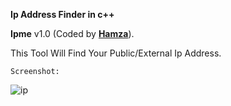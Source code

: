 **Ip Address Finder in c++**

**Ipme** v1.0 (Coded by **[Hamza](https://www.facebook.com/Itz47)**).

This Tool Will Find Your Public/External Ip Address.


<pre><code>Screenshot:</code></pre>
![ip](https://user-images.githubusercontent.com/41049346/42501969-567b2bf0-844e-11e8-8fa0-ab448d381048.JPG)

